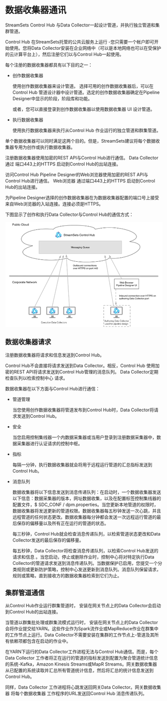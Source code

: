 # 数据收集器通讯

StreamSets Control Hub 与Data Collector一起设计管道，并执行独立管道和集群管道。

Control Hub 在StreamSets托管的公共云服务上运行 -您只需要一个帐户即可开始使用。您将Data Collector安装在企业网络中（可以是本地网络也可以在受保护的云计算平台上），然后注册它们以与Control Hub一起使用。

每个注册的数据收集器都具有以下目的之一：

- 创作数据收集器

  使用创作数据收集器来设计管道。 选择可用的创作数据收集器后，可以在Control Hub 管道设计器中设计管道。选定的创作数据收集器确定在Pipeline Designer中显示的阶段，阶段库和功能。

  或者，您可以直接登录到创作数据收集器以使用数据收集器 UI 设计管道。

- 执行数据收集器

  使用执行数据收集器来执行从Control Hub 作业运行的独立管道和群集管道。

单个数据收集器可以同时满足这两个目的。但是，StreamSets建议将每个数据收集器专用为创作或执行数据收集器。

注册数据收集器使用加密的REST API与Control Hub进行通信。 Data Collector通过 端口443上的HTTPS 启动到Control Hub的出站连接。

访问Control Hub Pipeline Designer的Web浏览器使用加密的REST API与Control Hub进行通信。 Web浏览器 通过端口443上的HTTPS 启动到Control Hub的出站连接。

为Pipeline Designer选择的创作数据收集器在为数据收集器配置的端口号上接受来自Web浏览器的入站连接。连接必须是HTTPS。

下图显示了创作和执行Data Collector与Control Hub的通信方式：

![img](imgs/DPM_CloudSDCCommunication.png)

## 数据收集器请求

注册数据收集器将请求和信息发送到Control Hub。

Control Hub不会直接将请求发送到Data Collector。相反，Control Hub 使用加密的REST API将请求发送到Control Hub管理的消息队列。 Data Collector定期检查队列以检索控制中心 请求。

数据收集器在以下方面与Control Hub进行通信：

- 管道管理

  当您使用创作数据收集器将管道发布到Control Hub时，Data Collector将请求发送到Control Hub。

- 安全

  当您启用控制集线器一个内数据采集器或当用户登录到注册数据采集器中，数据采集器进行认证请求的控制中枢。

- 指标

  每隔一分钟，执行数据收集器就会将用于远程运行管道的汇总指标发送到Control Hub。

- 消息队列

  数据收集器将以下信息发送到消息传递队列：在启动时，一个数据收集器发送以下信息：数据采集器的版本，网址数据收集，以及在配置标签控制集线器的配置文件，$ SDC_CONF / dpm.properties。当您更新本地管道的权限时，数据收集器将发送更新的管道权限。数据收集器每五秒钟发送一次心跳，并且远程管道的任何状态更改。数据收集器每分钟都会发送一次远程运行管道的最后保存的偏移量以及所有正在运行的管道的状态。

  每三秒钟，Control Hub就会检查消息传递队列，以检索管道状态更改和Data Collector发送的最后保存的偏移量。

  每五秒钟，Data Collector将检查消息传递队列，以检索Control Hub发送的请求和信息 。当您启动，停止或删除作业时，控制中心将对特定执行Data Collector的管道请求发送到消息传递队列。当数据保护已启用，您提交一个分类规则或更新防护策略，控制中心发送更新到消息队列。消息队列保留请求，规则或策略，直到接收方的数据收集器检索到它们为止。

## 集群管道通信

从Control Hub作业运行群集管道时， 安装在网关节点上的Data Collector会启动到Control Hub的出站连接。

当管道以群集批处理或群集流模式运行时， 安装在网关节点上的Data Collector会将作业提交给YARN。这些作业作为Spark流作业或MapReduce作业在群集中的工作节点上运行。Data Collector不需要安装在集群的工作节点上-管道及其所有依赖项都包含在启动的作业中。

在YARN下运行的Data Collector工作进程无法与Control Hub通信。而是，每个Data Collector 工作者将正在运行的管道的指标发送到配置为聚合管道统计信息的系统-Kafka，Amazon Kinesis Streams或MapR Streams。网关数据收集器 从已配置的系统读取并汇总所有管道统计信息，然后将汇总的统计信息发送到 Control Hub。

同样，Data Collector 工作进程将心跳发送回网关Data Collector。网关数据收集器 将每个数据收集器 工作程序的URL发送回Control Hub 消息传递队列。